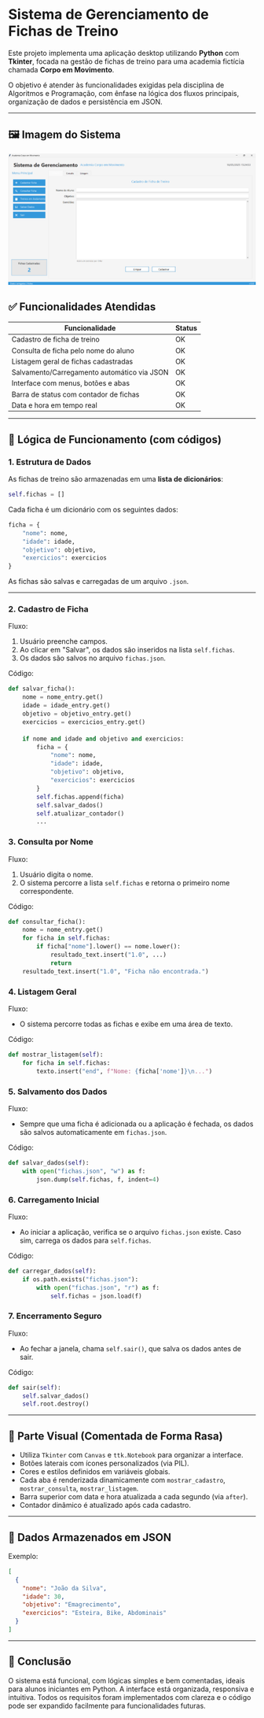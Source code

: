 # Sistema de Gerenciamento de Fichas de Treino

Este projeto implementa uma aplicação desktop utilizando **Python** com **Tkinter**, focada na gestão de fichas de treino para uma academia fictícia chamada **Corpo em Movimento**.

O objetivo é atender às funcionalidades exigidas pela disciplina de Algoritmos e Programação, com ênfase na lógica dos fluxos principais, organização de dados e persistência em JSON.

---

## 🖼️ Imagem do Sistema

![Tela do Sistema](img/foto-sistema.png)

## ✅ Funcionalidades Atendidas

| Funcionalidade                              | Status |
| ------------------------------------------- | ------ |
| Cadastro de ficha de treino                 | OK     |
| Consulta de ficha pelo nome do aluno        | OK     |
| Listagem geral de fichas cadastradas        | OK     |
| Salvamento/Carregamento automático via JSON | OK     |
| Interface com menus, botões e abas          | OK     |
| Barra de status com contador de fichas      | OK     |
| Data e hora em tempo real                   | OK     |

---

## 🧠 Lógica de Funcionamento (com códigos)

### 1. Estrutura de Dados

As fichas de treino são armazenadas em uma **lista de dicionários**:

```python
self.fichas = []
```

Cada ficha é um dicionário com os seguintes dados:

```python
ficha = {
    "nome": nome,
    "idade": idade,
    "objetivo": objetivo,
    "exercicios": exercicios
}
```

As fichas são salvas e carregadas de um arquivo `.json`.

---

### 2. Cadastro de Ficha

Fluxo:

1. Usuário preenche campos.
2. Ao clicar em "Salvar", os dados são inseridos na lista `self.fichas`.
3. Os dados são salvos no arquivo `fichas.json`.

Código:

```python
def salvar_ficha():
    nome = nome_entry.get()
    idade = idade_entry.get()
    objetivo = objetivo_entry.get()
    exercicios = exercicios_entry.get()

    if nome and idade and objetivo and exercicios:
        ficha = {
            "nome": nome,
            "idade": idade,
            "objetivo": objetivo,
            "exercicios": exercicios
        }
        self.fichas.append(ficha)
        self.salvar_dados()
        self.atualizar_contador()
        ...
```

### 3. Consulta por Nome

Fluxo:

1. Usuário digita o nome.
2. O sistema percorre a lista `self.fichas` e retorna o primeiro nome correspondente.

Código:

```python
def consultar_ficha():
    nome = nome_entry.get()
    for ficha in self.fichas:
        if ficha["nome"].lower() == nome.lower():
            resultado_text.insert("1.0", ...)
            return
    resultado_text.insert("1.0", "Ficha não encontrada.")
```

### 4. Listagem Geral

Fluxo:

* O sistema percorre todas as fichas e exibe em uma área de texto.

Código:

```python
def mostrar_listagem(self):
    for ficha in self.fichas:
        texto.insert("end", f"Nome: {ficha['nome']}\n...")
```

### 5. Salvamento dos Dados

Fluxo:

* Sempre que uma ficha é adicionada ou a aplicação é fechada, os dados são salvos automaticamente em `fichas.json`.

Código:

```python
def salvar_dados(self):
    with open("fichas.json", "w") as f:
        json.dump(self.fichas, f, indent=4)
```

### 6. Carregamento Inicial

Fluxo:

* Ao iniciar a aplicação, verifica se o arquivo `fichas.json` existe. Caso sim, carrega os dados para `self.fichas`.

Código:

```python
def carregar_dados(self):
    if os.path.exists("fichas.json"):
        with open("fichas.json", "r") as f:
            self.fichas = json.load(f)
```

### 7. Encerramento Seguro

Fluxo:

* Ao fechar a janela, chama `self.sair()`, que salva os dados antes de sair.

Código:

```python
def sair(self):
    self.salvar_dados()
    self.root.destroy()
```

---

## 🎨 Parte Visual (Comentada de Forma Rasa)

* Utiliza `Tkinter` com `Canvas` e `ttk.Notebook` para organizar a interface.
* Botões laterais com ícones personalizados (via PIL).
* Cores e estilos definidos em variáveis globais.
* Cada aba é renderizada dinamicamente com `mostrar_cadastro`, `mostrar_consulta`, `mostrar_listagem`.
* Barra superior com data e hora atualizada a cada segundo (via `after`).
* Contador dinâmico é atualizado após cada cadastro.

---

## 📁 Dados Armazenados em JSON

Exemplo:

```json
[
  {
    "nome": "João da Silva",
    "idade": 30,
    "objetivo": "Emagrecimento",
    "exercicios": "Esteira, Bike, Abdominais"
  }
]
```

---

## 📅 Conclusão

O sistema está funcional, com lógicas simples e bem comentadas, ideais para alunos iniciantes em Python. A interface está organizada, responsiva e intuitiva. Todos os requisitos foram implementados com clareza e o código pode ser expandido facilmente para funcionalidades futuras.
